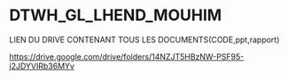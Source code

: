 # DTWH_GL_LHEND_MOUHIM

LIEN DU DRIVE CONTENANT TOUS LES DOCUMENTS(CODE,ppt,rapport)

https://drive.google.com/drive/folders/14NZJT5HBzNW-PSF95-j2JDYVIRb36MYv

